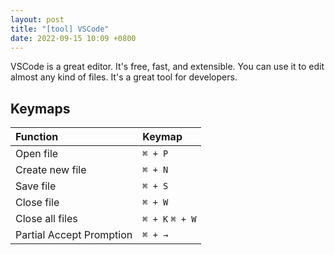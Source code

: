 ```yaml
---
layout: post
title: "[tool] VSCode"
date: 2022-09-15 10:09 +0800
---
```

VSCode is a great editor. It's free, fast, and extensible. You can use it to edit almost any kind of files. It's a great tool for developers.

## Keymaps

| Function                 | Keymap          |
| :----------------------- | :-------------- |
| Open file                | `⌘ + P`         |
| Create new file          | `⌘ + N`         |
| Save file                | `⌘ + S`         |
| Close file               | `⌘ + W`         |
| Close all files          | `⌘ + K` `⌘ + W` |
| Partial Accept Promption | `⌘ + →`         |